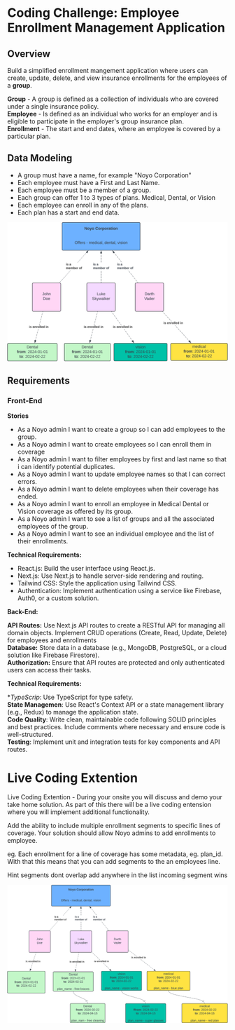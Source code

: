 # Coding Challenge: Employee Enrollment Management Application

## Overview
Build a simplified enrollment mangement application where users can create, update, delete, and view insurance enrollments for the employees of a **group**.

**Group** - A group is defined as a collection of individuals who are covered under a single insurance policy.  
**Employee** - Is defined as an individual who works for an employer and is eligible to participate in the employer's group insurance plan.  
**Enrollment** - The start and end dates, where an employee is covered by a particular plan.

## Data Modeling
- A group must have a name, for example "Noyo Corporation"
- Each employee must have a First and Last Name.
- Each employee must be a member of a group.
- Each group can offer 1 to 3 types of plans. Medical, Dental, or Vision
- Each employee can enroll in any of the plans.
- Each plan has a start and end data.

![Figure 2](/data.png)



## Requirements

### Front-End
**Stories**  
- As a Noyo admin I want to create a group so I can add employees to the group.
- As a Noyo admin I want to create employees so I can enroll them in coverage
- As a Noyo admin I want to filter employees by first and last name so that i can identify potential duplicates.
- As a Noyo admin I want to update employee names so that I can correct errors.
- As a Noyo admin I want to delete employees when their coverage has ended.
- As a Noyo admin I want to enroll an employee in Medical Dental or Vision coverage as offered by its group.
- As a Noyo admin I want to see a list of groups and all the associated employees of the group.
- As a Noyo admin I want to see an individual employee and the list of their enrollments.


**Technical Requirements:**  
- React.js: Build the user interface using React.js.
- Next.js: Use Next.js to handle server-side rendering and routing.
- Tailwind CSS: Style the application using Tailwind CSS.
- Authentication: Implement authentication using a service like Firebase, Auth0, or a custom solution.

**Back-End:**

**API Routes:**
    Use Next.js API routes to create a RESTful API for managing all domain objects. 
    Implement CRUD operations (Create, Read, Update, Delete) for employees and enrollments  
**Database:** Store data in a database (e.g., MongoDB, PostgreSQL, or a cloud solution like Firebase Firestore).  
**Authorization:** Ensure that API routes are protected and only authenticated users can access their tasks.

**Technical Requirements:**

**TypeScrip*: Use TypeScript for type safety.  
**State Managemen**: Use React's Context API or a state management library (e.g., Redux) to manage the application state.  
**Code Quality**: Write clean, maintainable code following SOLID principles and best practices. Include comments where necessary and ensure code is well-structured.  
**Testing**: Implement unit and integration tests for key components and API routes.  


# Live Coding Extention

Live Coding Extention -
During your onsite you will discuss and demo your take home solution. As part of this there will be a live coding entension where you will implement additional functionality.


Add the ability to include multiple enrollment segments to specific lines of coverage. Your solution should allow Noyo admins to add enrollments to employee.

eg.
Each enrollment for a line of coverage has some metadata, eg. plan_id. With that this means that you can add segments to the an employees line.

Hint
segments dont overlap
add anywhere in the list
incoming segment wins

![Figure 2](/extension.png)


